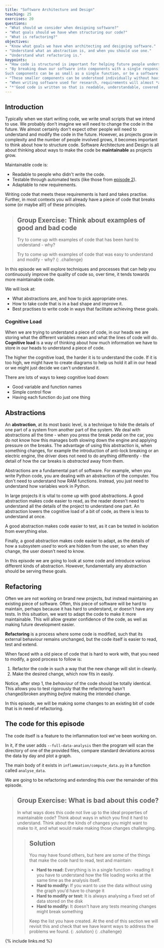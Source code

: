 ```yaml
---
title: "Software Architecture and Design"
teaching: 25
exercises: 20
questions:
- "What should we consider when designing software?"
- "What goals should we have when structuring our code?"
- "What is refactoring?"
objectives:
- "Know what goals we have when architecting and designing software."
- "Understand what an abstraction is, and when you should use one."
- "Understand what refactoring is."
keypoints:
- "How code is structured is important for helping future people understand and update it"
- "By breaking down our software into components with a single responsibility, we avoid having to rewrite it all when requirements change.
Such components can be as small as a single function, or be a software package in their own right."
- "These smaller components can be understood individually without having to understand the entire codebase at once."
- "When writing software used for research, requirements will almost *always* change."
- "*'Good code is written so that is readable, understandable, covered by automated tests, not over complicated and does well what is intended to do.'*"
---
```


## Introduction

Typically when we start writing code, we write small scripts that
we intend to use.
We probably don't imagine we will need to change the code in the future.
We almost certainly don't expect other people will need to understand
and modify the code in the future.
However, as projects grow in complexity and the number of people involved grows,
it becomes important to think about how to structure code.
Software Architecture and Design is all about thinking about ways to make the
code be **maintainable** as projects grow.

Maintainable code is:

 * Readable to people who didn't write the code.
 * Testable through automated tests (like those from [episode 2](../21-automatically-testing-software/index.html)).
 * Adaptable to new requirements.

Writing code that meets these requirements is hard and takes practise.
Further, in most contexts you will already have a piece of code that breaks
some (or maybe all!) of these principles.

> ## Group Exercise: Think about examples of good and bad code
> Try to come up with examples of code that has been hard to understand - why?
>
> Try to come up with examples of code that was easy to understand and modify - why?
{: .challenge}

In this episode we will explore techniques and processes that can help you
continuously improve the quality of code so, over time, it tends towards more
maintainable code.

We will look at:

 * What abstractions are, and how to pick appropriate ones.
 * How to take code that is in a bad shape and improve it.
 * Best practises to write code in ways that facilitate achieving these goals.

### Cognitive Load

When we are trying to understand a piece of code, in our heads we are storing
what the different variables mean and what the lines of code will do.
**Cognitive load** is a way of thinking about how much information we have to store in our
heads to understand a piece of code.

The higher the cognitive load, the harder it is to understand the code.
If it is too high, we might have to create diagrams to help us hold it all in our head
or we might just decide we can't understand it.

There are lots of ways to keep cognitive load down:

* Good variable and function names
* Simple control flow
* Having each function do just one thing

## Abstractions

An **abstraction**, at its most basic level, is a technique to hide the details
of one part of a system from another part of the system.
We deal with abstractions all the time - when you press the break pedal on the
car, you do not know how this manages both slowing down the engine and applying
pressure on the breaks.
The advantage of using this abstraction is, when something changes, for example
the introduction of anti-lock breaking or an electric engine, the driver does
not need to do anything differently -
the detail of how the car breaks is *abstracted* away from them.

Abstractions are a fundamental part of software.
For example, when you write Python code, you are dealing with an
abstraction of the computer.
You don't need to understand how RAM functions.
Instead, you just need to understand how variables work in Python.

In large projects it is vital to come up with good abstractions.
A good abstraction makes code easier to read, as the reader doesn't need to understand
all the details of the project to understand one part.
An abstraction lowers the cognitive load of a bit of code,
as there is less to understand at once.

A good abstraction makes code easier to test, as it can be tested in isolation
from everything else.

Finally, a good abstraction makes code easier to adapt, as the details of
how a subsystem *used* to work are hidden from the user, so when they change,
the user doesn't need to know.

In this episode we are going to look at some code and introduce various
different kinds of abstraction.
However, fundamentally any abstraction should be serving these goals.

## Refactoring

Often we are not working on brand new projects, but instead maintaining an existing
piece of software.
Often, this piece of software will be hard to maintain, perhaps because it has hard to understand, or doesn't have any tests.
In this situation, we want to adapt the code to make it more maintainable.
This will allow greater confidence of the code, as well as making future development easier.

**Refactoring** is a process where some code is modified, such that its external behaviour remains
unchanged, but the code itself is easier to read, test and extend.

When faced with a old piece of code that is hard to work with, that you need to modify, a good process to follow is:

1. Refactor the code in such a way that the new change will slot in cleanly.
2. Make the desired change, which now fits in easily.

Notice, after step 1, the *behaviour* of the code should be totally identical.
This allows you to test rigorously that the refactoring hasn't changed/broken anything
*before* making the intended change.

In this episode, we will be making some changes to an existing bit of code that
is in need of refactoring.

## The code for this episode

The code itself is a feature to the inflammation tool we've been working on.

In it, if the user adds `--full-data-analysis` then the program will scan the directory
of one of the provided files, compare standard deviations across the data by day and
plot a graph.

The main body of it exists in `inflammation/compute_data.py` in a function called `analyse_data`.

We are going to be refactoring and extending this over the remainder of this episode.

> ## Group Exercise: What is bad about this code?
> In what ways does this code not live up to the ideal properties of maintainable code?
> Think about ways in which you find it hard to understand.
> Think about the kinds of changes you might want to make to it, and what would
> make making those changes challenging.
>> ## Solution
>> You may have found others, but here are some of the things that make the code
>> hard to read, test and maintain:
>>
>> * **Hard to read:** Everything is in a single function - reading it you have to understand how the file loading
works at the same time as the analysis itself.
>> * **Hard to modify:** If you want to use the data without using the graph you'd have to change it
>> * **Hard to modify or test:** It is always analysing a fixed set of data stored on the disk
>> * **Hard to modify:** It doesn't have any tests meaning changes might break something
>>
>> Keep the list you have created.
>> At the end of this section we will revisit this
>> and check that we have learnt ways to address the problems we found.
> {: .solution}
{: .challenge}

{% include links.md %}
